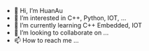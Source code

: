 - 👋 Hi, I’m HuanAu
- 👀 I’m interested in C++, Python, IOT, ...
- 🌱 I’m currently learning C++ Embedded, IOT
- 💞️ I’m looking to collaborate on ...
- 📫 How to reach me ...

<!---
huanngau1/huanngau1 is a ✨ special ✨ repository because its `README.md` (this file) appears on your GitHub profile.
You can click the Preview link to take a look at your changes.
--->
